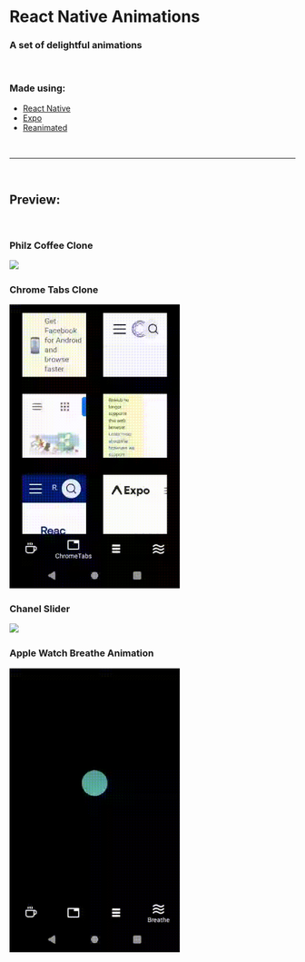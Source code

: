 <h1>React Native Animations</h1>
<h3>A set of delightful animations</h3>
<br/>
<h3>Made using:</h3>
<ul>
  <li><a href="https://reactnative.dev/">React Native</a></li>
  <li><a href="https://expo.dev/">Expo</a></li>
  <li><a href="https://docs.swmansion.com/react-native-reanimated/">Reanimated</a></li>
</ul>
<br />

_____
<br />
<h2>Preview: </h2>
<br />
<h3>Philz Coffee Clone</h3>
<img src="./.github/assets/philzcoffee.gif" width="300" />

<br />
<h3>Chrome Tabs Clone</h3>
<img src="./.github/assets/chrome.gif" width="300" />

<br />
<h3>Chanel Slider</h3>
<img src="./.github/assets/chanel.gif" width="300" />

<br />
<h3>Apple Watch Breathe Animation </h3>
<img src="./.github/assets/breathe.gif" width="300" />

